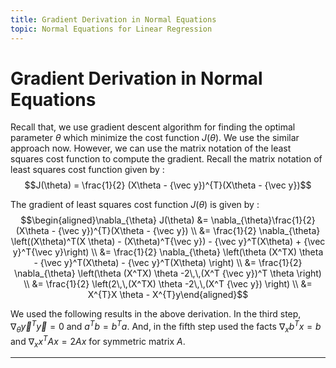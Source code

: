 ```yaml
---
title: Gradient Derivation in Normal Equations
topic: Normal Equations for Linear Regression
---
```


# Gradient Derivation in Normal Equations

Recall that, we use gradient descent algorithm for finding the optimal parameter $\theta$ which minimize the cost function $J(\theta)$. We use the similar approach now. However, we can use the matrix notation of the least squares cost function to compute the gradient. Recall the matrix notation of least squares cost function given by : $$J(\theta) = \frac{1}{2} (X\theta - {\vec y})^{T}(X\theta - {\vec y})$$

The gradient of least squares cost function $J(\theta)$ is given by :
$$\begin{aligned}\nabla_{\theta} J(\theta) &= \nabla_{\theta}\frac{1}{2} (X\theta - {\vec y})^{T}(X\theta - {\vec y}) 
\\ &= \frac{1}{2} \nabla_{\theta} \left((X\theta)^T(X \theta) - (X\theta)^T{\vec y}) - {\vec y}^T(X\theta) + {\vec y}^T{\vec y}\right)
\\ &= \frac{1}{2} \nabla_{\theta} \left(\theta (X^TX) \theta - {\vec y}^T(X\theta) - {\vec y}^T(X\theta) \right)
\\ &= \frac{1}{2} \nabla_{\theta} \left(\theta (X^TX) \theta -2\,\,(X^T {\vec y})^T \theta \right)
\\ &= \frac{1}{2} \left(2\,\,(X^TX) \theta -2\,\,(X^T {\vec y}) \right)
\\ &= X^{T}X \theta - X^{T}y\end{aligned}$$

We used the following results in the above derivation. In the third step, $\nabla_{\theta} {\vec y}^T{\vec y} = 0$ and $a^Tb = b^Ta$. And, in the fifth step used the facts $\nabla_{x} b^Tx = b$ and $\nabla_{x} x^T A x = 2Ax$ for symmetric matrix $A$. 

---